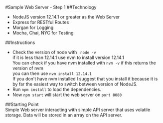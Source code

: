 #Sample Web Server - Step 1
##Technology
* NodeJS version 12.14.1 or greater as the Web Server
* Express for RESTful Routes
* Morgan for Logging
* Mocha, Chai, NYC for Testing  

##Instructions


* Check the version of node with ` node -v`  
if it is less than 12.14.1 use nvm to install version 12.14.1  
You can check if you have nvm installed with `nvm -v`  if this returns the version of nvm  
you can then use  `nvm install 12.14.1`  
If you don't have nvm installed I suggest that you install it because it is by far the easiest way to switch between version of NodeJS.  
* Run ` npm install ` to load the dependencies.  
* Now `npm start` will start the web server on `port 8080`  

##Starting Point  
Simple Web server interacting with simple API server that uses volatile storage. Data will be stored in an array on the API server.
